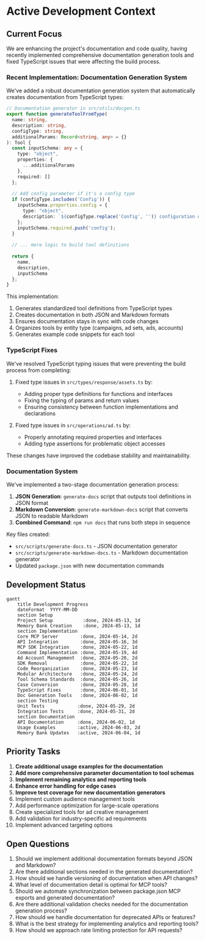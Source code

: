 # Active Development Context

## Current Focus

We are enhancing the project's documentation and code quality, having recently implemented comprehensive documentation generation tools and fixed TypeScript issues that were affecting the build process.

### Recent Implementation: Documentation Generation System

We've added a robust documentation generation system that automatically creates documentation from TypeScript types:

```typescript
// Documentation generator in src/utils/docgen.ts
export function generateToolFromType(
  name: string,
  description: string,
  configType: string,
  additionalParams: Record<string, any> = {}
): Tool {
  const inputSchema: any = {
    type: "object",
    properties: {
      ...additionalParams
    },
    required: []
  };
  
  // Add config parameter if it's a config type
  if (configType.includes('Config')) {
    inputSchema.properties.config = {
      type: "object",
      description: `${configType.replace('Config', '')} configuration object`
    };
    inputSchema.required.push('config');
  }
  
  // ... more logic to build tool definitions
  
  return {
    name,
    description,
    inputSchema
  };
}
```

This implementation:
1. Generates standardized tool definitions from TypeScript types
2. Creates documentation in both JSON and Markdown formats
3. Ensures documentation stays in sync with code changes
4. Organizes tools by entity type (campaigns, ad sets, ads, accounts)
5. Generates example code snippets for each tool

### TypeScript Fixes

We've resolved TypeScript typing issues that were preventing the build process from completing:

1. Fixed type issues in `src/types/response/assets.ts` by:
   - Adding proper type definitions for functions and interfaces
   - Fixing the typing of params and return values
   - Ensuring consistency between function implementations and declarations

2. Fixed type issues in `src/operations/ad.ts` by:
   - Properly annotating required properties and interfaces
   - Adding type assertions for problematic object accesses

These changes have improved the codebase stability and maintainability.

### Documentation System

We've implemented a two-stage documentation generation process:

1. **JSON Generation**: `generate-docs` script that outputs tool definitions in JSON format
2. **Markdown Conversion**: `generate-markdown-docs` script that converts JSON to readable Markdown
3. **Combined Command**: `npm run docs` that runs both steps in sequence

Key files created:
- `src/scripts/generate-docs.ts` - JSON documentation generator
- `src/scripts/generate-markdown-docs.ts` - Markdown documentation generator
- Updated `package.json` with new documentation commands

## Development Status
```mermaid
gantt
    title Development Progress
    dateFormat  YYYY-MM-DD
    section Setup
    Project Setup           :done, 2024-05-13, 1d
    Memory Bank Creation    :done, 2024-05-13, 1d
    section Implementation
    Core MCP Server        :done, 2024-05-14, 2d
    API Integration        :done, 2024-05-16, 3d
    MCP SDK Integration    :done, 2024-05-22, 1d
    Command Implementation :done, 2024-05-19, 4d
    Ad Account Management  :done, 2024-05-20, 2d
    SDK Removal            :done, 2024-05-22, 1d
    Code Reorganization    :done, 2024-05-23, 1d
    Modular Architecture   :done, 2024-05-24, 2d
    Tool Schema Standards  :done, 2024-05-26, 1d
    Case Conversion        :done, 2024-05-28, 1d
    TypeScript Fixes       :done, 2024-06-01, 1d
    Doc Generation Tools   :done, 2024-06-02, 1d
    section Testing
    Unit Tests            :done, 2024-05-29, 2d
    Integration Tests     :done, 2024-05-31, 2d
    section Documentation
    API Documentation     :done, 2024-06-02, 1d
    Usage Examples        :active, 2024-06-03, 2d
    Memory Bank Updates   :active, 2024-06-04, 1d
```

## Priority Tasks

1. **Create additional usage examples for the documentation**
2. **Add more comprehensive parameter documentation to tool schemas**
3. **Implement remaining analytics and reporting tools**
4. **Enhance error handling for edge cases**
5. **Improve test coverage for new documentation generators**
6. Implement custom audience management tools
7. Add performance optimization for large-scale operations
8. Create specialized tools for ad creative management
9. Add validation for industry-specific ad requirements
10. Implement advanced targeting options

## Open Questions

1. Should we implement additional documentation formats beyond JSON and Markdown?
2. Are there additional sections needed in the generated documentation?
3. How should we handle versioning of documentation when API changes?
4. What level of documentation detail is optimal for MCP tools?
5. Should we automate synchronization between package.json MCP exports and generated documentation?
6. Are there additional validation checks needed for the documentation generation process?
7. How should we handle documentation for deprecated APIs or features?
8. What is the best strategy for implementing analytics and reporting tools?
9. How should we approach rate limiting protection for API requests?